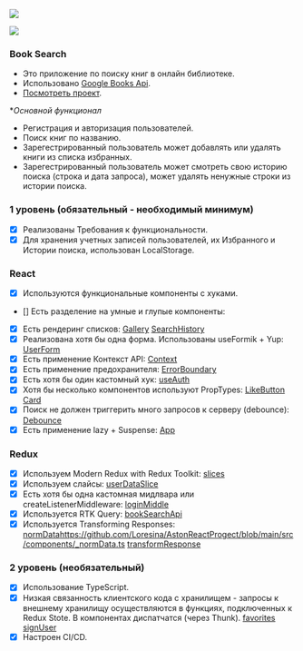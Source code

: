 <a href="https://github.com/Loresina/AstonReactProgect/actions"><img src="https://github.com/Loresina/AstonReactProgect/actions/workflows/cicd.yml/badge.svg" /></a>

<a href="https://codeclimate.com/github/Loresina/AstonReactProgect/maintainability"><img src="https://api.codeclimate.com/v1/badges/7ee0f3d964128a3116c9/maintainability" /></a>

### Book Search

* Это приложение по поиску книг в онлайн библиотеке.
* Использовано [Google Books Api](https://developers.google.com/books).
* [Посмотреть проект](https://aston-react-progect.vercel.app/).

**Основной функционал*

* Регистрация и авторизация пользователей.
* Поиск книг по названию.
* Зарегестрированный пользователь может добавлять или удалять книги из списка избранных.
* Зарегестрированный пользователь может смотреть свою историю поиска (строка и дата запроса),
может удалять ненужные строки из истории поиска.


### 1 уровень (обязательный - необходимый минимум)
- [x] Реализованы Требования к функциональности.
- [x] Для хранения учетных записей пользователей, их Избранного и Истории поиска, использован LocalStorage.

### React
- [x] Используются функциональные компоненты с хуками.
- [] Есть разделение на умные и глупые компоненты:
- [x] Есть рендеринг списков: [Gallery](https://github.com/Loresina/AstonReactProgect/blob/main/src/components/separateComponents/Gallery.tsx) [SearchHistory](https://github.com/Loresina/AstonReactProgect/blob/main/src/components/pages/SearchHistory.tsx)
- [x] Реализована хотя бы одна форма. Использованы useFormik + Yup: [UserForm](https://github.com/Loresina/AstonReactProgect/blob/main/src/components/separateComponents/UserForm.tsx)
- [x] Есть применение Контекст API: [Context](https://github.com/Loresina/AstonReactProgect/tree/main/src/context)
- [x] Есть применение предохранителя: [ErrorBoundary](https://github.com/Loresina/AstonReactProgect/blob/main/src/components/ErrorBoundary.tsx)
- [x] Есть хотя бы один кастомный хук: [useAuth](https://github.com/Loresina/AstonReactProgect/blob/main/src/hooks/useAuth.ts)
- [x] Хотя бы несколько компонентов используют PropTypes: [LikeButton](https://github.com/Loresina/AstonReactProgect/blob/main/src/components/separateComponents/LikeButton.tsx) [Card](https://github.com/Loresina/AstonReactProgect/blob/main/src/components/separateComponents/Card.tsx)
- [x] Поиск не должен триггерить много запросов к серверу (debounce): [Debounce](https://github.com/Loresina/AstonReactProgect/blob/main/src/hooks/useDebounce.ts)
- [x] Есть применение lazy + Suspense: [App](https://github.com/Loresina/AstonReactProgect/blob/main/src/App.tsx)

### Redux
- [x] Используем Modern Redux with Redux Toolkit: [slices](https://github.com/Loresina/AstonReactProgect/blob/main/src/slices/slices.ts)
- [x] Используем слайсы: [userDataSlice](https://github.com/Loresina/AstonReactProgect/blob/main/src/slices/usersDataSlice.ts)
- [x] Есть хотя бы одна кастомная мидлвара или createListenerMiddleware: [loginMiddle](https://github.com/Loresina/AstonReactProgect/blob/main/src/slices/loginMiddle.ts)
- [x] Используется RTK Query: [bookSearchApi](https://github.com/Loresina/AstonReactProgect/blob/main/src/slices/bookSearchApi.ts)
- [x] Используется Transforming Responses: [normData]()https://github.com/Loresina/AstonReactProgect/blob/main/src/components/_normData.ts [transformResponse](https://github.com/Loresina/AstonReactProgect/blob/main/src/slices/bookSearchApi.ts)

### 2 уровень (необязательный)
- [x] Использование TypeScript.
- [x] Низкая связанность клиентского кода с хранилищем - запросы к внешнему хранилищу осуществляются в функциях, подключенных к Redux Stote.
В компонентах диспатчатся (через Thunk). [favorites](https://github.com/Loresina/AstonReactProgect/tree/main/src/slices/favorites) [signUser](https://github.com/Loresina/AstonReactProgect/tree/main/src/slices/signUser)
- [x] Настроен CI/CD.